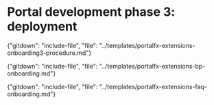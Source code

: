 # Portal development phase 3: deployment

{"gitdown": "include-file", "file": "../templates/portalfx-extensions-onboarding3-procedure.md"}

{"gitdown": "include-file", "file": "../templates/portalfx-extensions-bp-onboarding.md"}

{"gitdown": "include-file", "file": "../templates/portalfx-extensions-faq-onboarding.md"}
